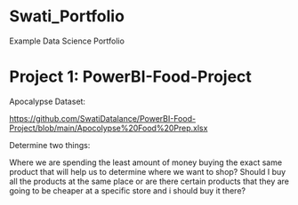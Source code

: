 # Swati_Portfolio
Example Data Science Portfolio

# Project 1: PowerBI-Food-Project

Apocalypse Dataset:

https://github.com/SwatiDatalance/PowerBI-Food-Project/blob/main/Apocolypse%20Food%20Prep.xlsx

Determine two things:

Where we are spending the least amount of money buying the exact same product that will help us to determine where we want to shop?
Should I buy all the products at the same place or are there certain products that they are going to be cheaper at a specific store and i should buy it there?
